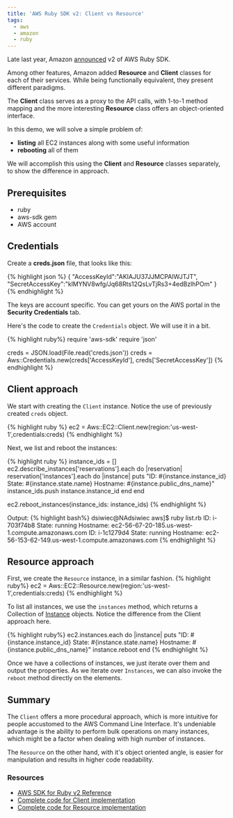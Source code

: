```yaml
---
title: 'AWS Ruby SDK v2: Client vs Resource'
tags:
  - aws
  - amazon
  - ruby
---
```


Late last year, Amazon [announced](http://ruby.awsblog.com/post/Tx2NJE86FP0HHXX/Announcing-V2-of-the-AWS-SDK-for-Ruby) v2 of AWS Ruby SDK.

Among other features, Amazon added **Resource** and **Client** classes for each of their services.
While being functionally equivalent, they present different paradigms.

The **Client** class serves as a proxy to the API calls, with 1-to-1 method mapping and the more interesting **Resource** class offers an object-oriented interface.

In this demo, we will solve a simple problem of:

* **listing** all EC2 instances along with some useful information
* **rebooting** all of them

We will accomplish this using the **Client** and **Resource** classes separately, to show the difference in approach.

## Prerequisites

* ruby
* aws-sdk gem
* AWS account


## Credentials

Create a **creds.json** file, that looks like this:

{% highlight json %}
{
  "AccessKeyId":"AKIAJU37JJMCPAIWJTJT",
  "SecretAccessKey":"klMYNV8wfg/Jq68Rts12QsLvTjRs3+4edBzlhPOm"
}
{% endhighlight %}

The keys are account specific. You can get yours on the AWS portal in the **Security Credentials** tab.

Here's the code to create the ```Credentials``` object. We will use it in a bit.

{% highlight ruby%}
require 'aws-sdk'
require 'json'

creds = JSON.load(File.read('creds.json'))
creds = Aws::Credentials.new(creds['AccessKeyId'], creds['SecretAccessKey'])
{% endhighlight %}



## Client approach

We start with creating the ```Client``` instance. Notice the use of previously created ```creds``` object.

{% highlight ruby %}
ec2 = Aws::EC2::Client.new(region:'us-west-1',credentials:creds)
{% endhighlight %}

Next, we list and reboot the instances:

{% highlight ruby %}
instance_ids = []
ec2.describe_instances['reservations'].each do |reservation|
  reservation['instances'].each do |instance|
    puts "ID: #{instance.instance_id} State: #{instance.state.name} Hostname: #{instance.public_dns_name}"
    instance_ids.push instance.instance_id
  end
end

ec2.reboot_instances(instance_ids: instance_ids)
{% endhighlight %}


Output:
{% highlight bash%}
dsiwiec@NAdsiwiec aws]$ ruby list.rb
ID: i-703f74b8 State: running Hostname: ec2-56-67-20-185.us-west-1.compute.amazonaws.com
ID: i-1c1279d4 State: running Hostname: ec2-56-153-62-149.us-west-1.compute.amazonaws.com
{% endhighlight %}

## Resource approach

First, we create the ```Resource``` instance, in a similar fashion.
{% highlight ruby%}
ec2 = Aws::EC2::Resource.new(region:'us-west-1',credentials:creds)
{% endhighlight %}

To list all instances, we use the ```instances``` method, which returns a Collection of
[Instance](http://docs.aws.amazon.com/sdkforruby/api/Aws/EC2/Instance.html) objects.
Notice the difference from the Client approach here.

{% highlight ruby%}
ec2.instances.each do |instance|
  puts "ID: #{instance.instance_id} State: #{instance.state.name} Hostname: #{instance.public_dns_name}"
  instance.reboot
end
{% endhighlight %}

Once we have a collections of instances, we just iterate over them and output the properties.
As we iterate over ```Instances```, we can also invoke the ```reboot``` method directly on the elements.


## Summary

The ```Client``` offers a more procedural approach, which is more intuitive for people accustomed
to the AWS Command Line Interface. It's undeniable advantage is the ability to perform bulk operations
on many instances, which might be a factor when dealing with high number of instances.

The ```Resource``` on the other hand, with it's object oriented
angle, is easier for manipulation and results in higher code readability.

### Resources
* [AWS SDK for Ruby v2 Reference](http://docs.aws.amazon.com/sdkforruby/api/_index.html)
* [Complete code for Client implementation](https://gist.github.com/danielsiwiec/20deba324e85f3d61088)
* [Complete code for Resource implementation](https://gist.github.com/danielsiwiec/e91a24249d45b9d5df01)

